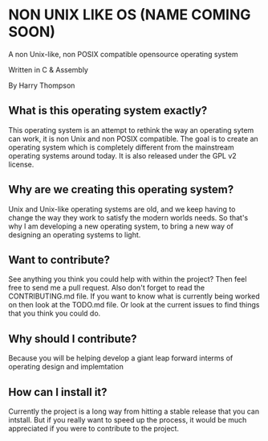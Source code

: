 # NON UNIX LIKE OS (NAME COMING SOON)
A non Unix-like, non POSIX compatible opensource operating system

Written in C & Assembly

By Harry Thompson

## What is this operating system exactly?
This operating system is an attempt to rethink the way an operating sytem can work, it is non Unix and non POSIX compatible. The goal is to create an operating system which is completely different from the mainstream operating systems around today. It is also released under the GPL v2 license.

## Why are we creating this operating system?
Unix and Unix-like operating systems are old, and we keep having to change the way they work to satisfy the modern worlds needs.
So that's why I am developing a new operating system, to bring a new way of designing an operating systems to light.

## Want to contribute?
See anything you think you could help with within the project? Then feel free to send me a pull request. Also don't forget to read the CONTRIBUTING.md file. If you want to know what is currently being worked on then look at the TODO.md file. Or look at the current issues to find things that you think you could do.

## Why should I contribute?
Because you will be helping develop a giant leap forward interms of operating design and implemtation

## How can I install it?
Currently the project is a long way from hitting a stable release that you can intstall. But if you really want to speed up the process, it would be much appreciated if you were to contribute to the project.
